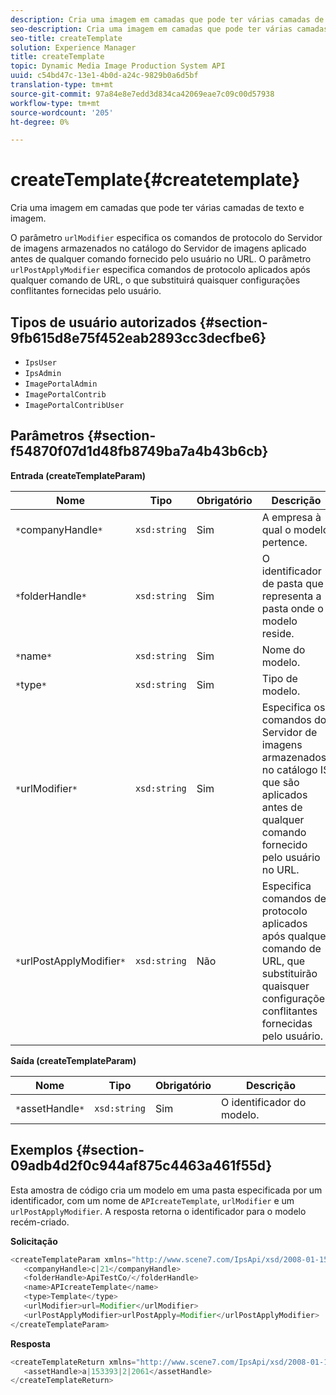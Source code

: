 ```yaml
---
description: Cria uma imagem em camadas que pode ter várias camadas de texto e imagem.
seo-description: Cria uma imagem em camadas que pode ter várias camadas de texto e imagem.
seo-title: createTemplate
solution: Experience Manager
title: createTemplate
topic: Dynamic Media Image Production System API
uuid: c54bd47c-13e1-4b0d-a24c-9829b0a6d5bf
translation-type: tm+mt
source-git-commit: 97a84e8e7edd3d834ca42069eae7c09c00d57938
workflow-type: tm+mt
source-wordcount: '205'
ht-degree: 0%

---
```



# createTemplate{#createtemplate}

Cria uma imagem em camadas que pode ter várias camadas de texto e imagem.

O parâmetro `urlModifier` especifica os comandos de protocolo do Servidor de imagens armazenados no catálogo do Servidor de imagens aplicado antes de qualquer comando fornecido pelo usuário no URL. O parâmetro `urlPostApplyModifier` especifica comandos de protocolo aplicados após qualquer comando de URL, o que substituirá quaisquer configurações conflitantes fornecidas pelo usuário.

## Tipos de usuário autorizados {#section-9fb615d8e75f452eab2893cc3decfbe6}

* `IpsUser`
* `IpsAdmin`
* `ImagePortalAdmin`
* `ImagePortalContrib`
* `ImagePortalContribUser`

## Parâmetros {#section-f54870f07d1d48fb8749ba7a4b43b6cb}

**Entrada (createTemplateParam)**

| Nome | Tipo | Obrigatório | Descrição |
|---|---|---|---|
| `*`companyHandle`*` | `xsd:string` | Sim | A empresa à qual o modelo pertence. |
| `*`folderHandle`*` | `xsd:string` | Sim | O identificador de pasta que representa a pasta onde o modelo reside. |
| `*`name`*` | `xsd:string` | Sim | Nome do modelo. |
| `*`type`*` | `xsd:string` | Sim | Tipo de modelo. |
| `*`urlModifier`*` | `xsd:string` | Sim | Especifica os comandos do Servidor de imagens armazenados no catálogo IS que são aplicados antes de qualquer comando fornecido pelo usuário no URL. |
| `*`urlPostApplyModifier`*` | `xsd:string` | Não | Especifica comandos de protocolo aplicados após qualquer comando de URL, que substituirão quaisquer configurações conflitantes fornecidas pelo usuário. |

**Saída (createTemplateParam)**

| Nome | Tipo | Obrigatório | Descrição |
|---|---|---|---|
| `*`assetHandle`*` | `xsd:string` | Sim | O identificador do modelo. |

## Exemplos {#section-09adb4d2f0c944af875c4463a461f55d}

Esta amostra de código cria um modelo em uma pasta especificada por um identificador, com um nome de `APIcreateTemplate`, `urlModifier` e um `urlPostApplyModifier`. A resposta retorna o identificador para o modelo recém-criado.

**Solicitação**

```java
<createTemplateParam xmlns="http://www.scene7.com/IpsApi/xsd/2008-01-15">
   <companyHandle>c|21</companyHandle>
   <folderHandle>ApiTestCo/</folderHandle>
   <name>APIcreateTemplate</name>
   <type>Template</type>
   <urlModifier>url=Modifier</urlModifier>
   <urlPostApplyModifier>urlPostApply=Modifier</urlPostApplyModifier>
</createTemplateParam>
```

**Resposta**

```java
<createTemplateReturn xmlns="http://www.scene7.com/IpsApi/xsd/2008-01-15">
   <assetHandle>a|153393|2|2061</assetHandle>
</createTemplateReturn>
```


